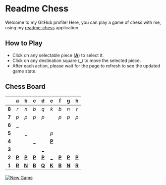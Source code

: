 # Readme Chess

Welcome to my GitHub profile! Here, you can play a game of chess with me, using my [readme-chess](https://github.com/grim-kalman/rust-readme-chess) application.

## How to Play

- Click on any selectable piece ([**A**]()) to select it.
- Click on any destination square ([**_**]()) to move the selected piece.
- After each action, please wait for the page to refresh to see the updated game state.

## Chess Board
|     |  a  |  b  |  c  |  d  |  e  |  f  |  g  |  h  |
|:---:|:---:|:---:|:---:|:---:|:---:|:---:|:---:|:---:|
|  **8**  |  _r_  |  _n_  |  _b_  |  _q_  |  _k_  |  _b_  |  _n_  |  _r_  |
|  **7**  |  _p_  |  _p_  |  _p_  |  _p_  |     |  _p_  |  _p_  |  _p_  |
|  **6**  |  [_](https://rust-readme-chess.fly.dev/play?mv=f1a6)  |     |     |     |     |     |     |     |
|  **5**  |     |  [_](https://rust-readme-chess.fly.dev/play?mv=f1b5)  |     |     |  _p_  |     |     |     |
|  **4**  |     |     |  [_](https://rust-readme-chess.fly.dev/play?mv=f1c4)  |     |  [**P**](https://github.com/grim-kalman)  |     |     |     |
|  **3**  |     |     |     |  [_](https://rust-readme-chess.fly.dev/play?mv=f1d3)  |     |     |     |     |
|  **2**  |  [**P**](https://rust-readme-chess.fly.dev/select?square=a2)  |  [**P**](https://rust-readme-chess.fly.dev/select?square=b2)  |  [**P**](https://rust-readme-chess.fly.dev/select?square=c2)  |  [**P**](https://rust-readme-chess.fly.dev/select?square=d2)  |  [_](https://rust-readme-chess.fly.dev/play?mv=f1e2)  |  [**P**](https://rust-readme-chess.fly.dev/select?square=f2)  |  [**P**](https://rust-readme-chess.fly.dev/select?square=g2)  |  [**P**](https://rust-readme-chess.fly.dev/select?square=h2)  |
|  **1**  |  [**R**](https://github.com/grim-kalman)  |  [**N**](https://rust-readme-chess.fly.dev/select?square=b1)  |  [**B**](https://github.com/grim-kalman)  |  [**Q**](https://rust-readme-chess.fly.dev/select?square=d1)  |  [**K**](https://rust-readme-chess.fly.dev/select?square=e1)  |  [**B**](https://rust-readme-chess.fly.dev/select?square=f1)  |  [**N**](https://rust-readme-chess.fly.dev/select?square=g1)  |  [**R**](https://github.com/grim-kalman)  |

[![New Game](https://img.shields.io/badge/New_Game-4CAF50)](https://rust-readme-chess.fly.dev/new)